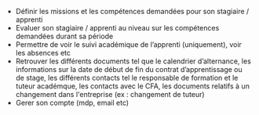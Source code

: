 - Définir les missions et les compétences demandées pour son stagiaire / apprenti 
- Evaluer son stagiaire / apprenti au niveau sur les compétences demandées durant sa période
- Permettre de voir le suivi académique de l’apprenti (uniquement), voir les absences etc
- Retrouver les différents documents tel que le calendrier d’alternance, les informations sur la date de début de fin du contrat     d’apprentissage ou de stage, les différents contacts tel le responsable de formation et le tuteur académque, les contacts avec le CFA, les documents relatifs à un changement dans l'entreprise (ex : changement de tuteur)
- Gerer son compte (mdp, email etc)
